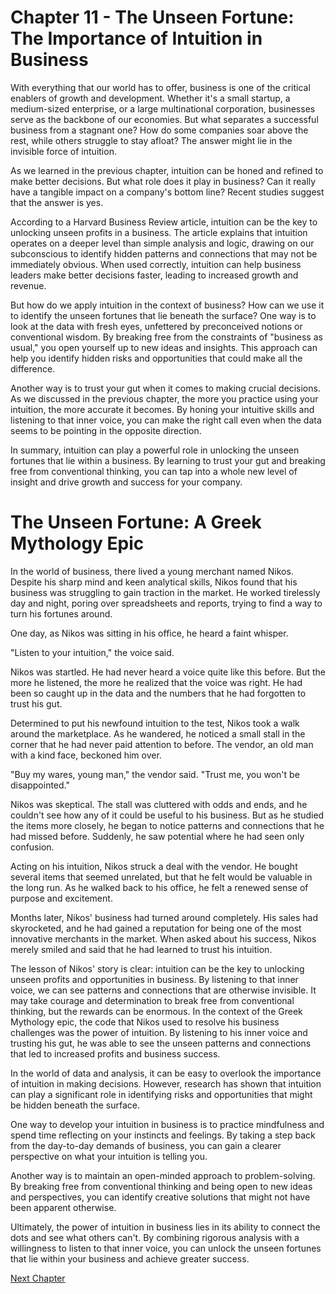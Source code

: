 # Chapter 11 - The Unseen Fortune: The Importance of Intuition in Business

With everything that our world has to offer, business is one of the critical enablers of growth and development. Whether it's a small startup, a medium-sized enterprise, or a large multinational corporation, businesses serve as the backbone of our economies. But what separates a successful business from a stagnant one? How do some companies soar above the rest, while others struggle to stay afloat? The answer might lie in the invisible force of intuition.

As we learned in the previous chapter, intuition can be honed and refined to make better decisions. But what role does it play in business? Can it really have a tangible impact on a company's bottom line? Recent studies suggest that the answer is yes.

According to a Harvard Business Review article, intuition can be the key to unlocking unseen profits in a business. The article explains that intuition operates on a deeper level than simple analysis and logic, drawing on our subconscious to identify hidden patterns and connections that may not be immediately obvious. When used correctly, intuition can help business leaders make better decisions faster, leading to increased growth and revenue.

But how do we apply intuition in the context of business? How can we use it to identify the unseen fortunes that lie beneath the surface? One way is to look at the data with fresh eyes, unfettered by preconceived notions or conventional wisdom. By breaking free from the constraints of "business as usual," you open yourself up to new ideas and insights. This approach can help you identify hidden risks and opportunities that could make all the difference.

Another way is to trust your gut when it comes to making crucial decisions. As we discussed in the previous chapter, the more you practice using your intuition, the more accurate it becomes. By honing your intuitive skills and listening to that inner voice, you can make the right call even when the data seems to be pointing in the opposite direction.

In summary, intuition can play a powerful role in unlocking the unseen fortunes that lie within a business. By learning to trust your gut and breaking free from conventional thinking, you can tap into a whole new level of insight and drive growth and success for your company.
# The Unseen Fortune: A Greek Mythology Epic

In the world of business, there lived a young merchant named Nikos. Despite his sharp mind and keen analytical skills, Nikos found that his business was struggling to gain traction in the market. He worked tirelessly day and night, poring over spreadsheets and reports, trying to find a way to turn his fortunes around.

One day, as Nikos was sitting in his office, he heard a faint whisper.

"Listen to your intuition," the voice said.

Nikos was startled. He had never heard a voice quite like this before. But the more he listened, the more he realized that the voice was right. He had been so caught up in the data and the numbers that he had forgotten to trust his gut.

Determined to put his newfound intuition to the test, Nikos took a walk around the marketplace. As he wandered, he noticed a small stall in the corner that he had never paid attention to before. The vendor, an old man with a kind face, beckoned him over.

"Buy my wares, young man," the vendor said. "Trust me, you won't be disappointed."

Nikos was skeptical. The stall was cluttered with odds and ends, and he couldn't see how any of it could be useful to his business. But as he studied the items more closely, he began to notice patterns and connections that he had missed before. Suddenly, he saw potential where he had seen only confusion.

Acting on his intuition, Nikos struck a deal with the vendor. He bought several items that seemed unrelated, but that he felt would be valuable in the long run. As he walked back to his office, he felt a renewed sense of purpose and excitement.

Months later, Nikos' business had turned around completely. His sales had skyrocketed, and he had gained a reputation for being one of the most innovative merchants in the market. When asked about his success, Nikos merely smiled and said that he had learned to trust his intuition.

The lesson of Nikos' story is clear: intuition can be the key to unlocking unseen profits and opportunities in business. By listening to that inner voice, we can see patterns and connections that are otherwise invisible. It may take courage and determination to break free from conventional thinking, but the rewards can be enormous.
In the context of the Greek Mythology epic, the code that Nikos used to resolve his business challenges was the power of intuition. By listening to his inner voice and trusting his gut, he was able to see the unseen patterns and connections that led to increased profits and business success.

In the world of data and analysis, it can be easy to overlook the importance of intuition in making decisions. However, research has shown that intuition can play a significant role in identifying risks and opportunities that might be hidden beneath the surface.

One way to develop your intuition in business is to practice mindfulness and spend time reflecting on your instincts and feelings. By taking a step back from the day-to-day demands of business, you can gain a clearer perspective on what your intuition is telling you.

Another way is to maintain an open-minded approach to problem-solving. By breaking free from conventional thinking and being open to new ideas and perspectives, you can identify creative solutions that might not have been apparent otherwise.

Ultimately, the power of intuition in business lies in its ability to connect the dots and see what others can't. By combining rigorous analysis with a willingness to listen to that inner voice, you can unlock the unseen fortunes that lie within your business and achieve greater success.


[Next Chapter](12_Chapter12.md)
